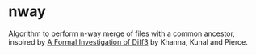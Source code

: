 # nway 

Algorithm to perform n-way merge of files with a common ancestor, inspired by [A Formal Investigation of Diff3](http://www.cis.upenn.edu/~bcpierce/papers/diff3-short.pdf) by Khanna, Kunal and Pierce.
